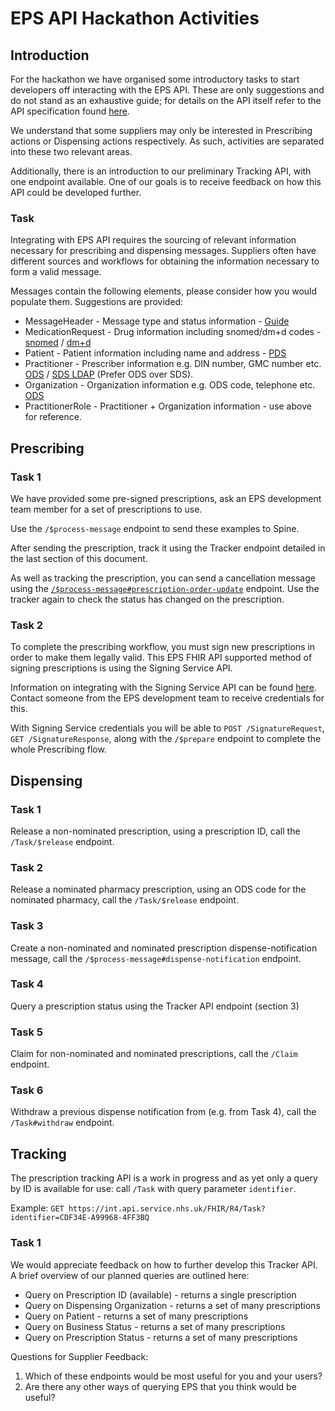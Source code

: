 # EPS API Hackathon Activities

## Introduction
For the hackathon we have organised some introductory tasks to start developers off interacting with the EPS API. These are only suggestions and do not stand as an exhaustive guide; for details on the API itself refer to the API specification found [here](https://digital.nhs.uk/developer/api-catalogue/electronic-prescription-service-fhir).

We understand that some suppliers may only be interested in Prescribing actions or Dispensing actions respectively. As such, activities are separated into these two relevant areas. 

Additionally, there is an introduction to our preliminary Tracking API, with one endpoint available. One of our goals is to receive feedback on how this API could be developed further. 

### Task
Integrating with EPS API requires the sourcing of relevant information necessary for prescribing and dispensing messages. Suppliers often have different sources and workflows for obtaining the information necessary to form a valid message.

Messages contain the following elements, please consider how you would populate them. Suggestions are provided:

* MessageHeader - Message type and status information - [Guide](https://simplifier.net/guide/NHSDigital/NHSDigital-MessageHeader)
* MedicationRequest - Drug information including snomed/dm+d codes - [snomed](https://termbrowser.nhs.uk/?) / [dm+d](https://applications.nhsbsa.nhs.uk/DMDBrowser/DMDBrowser.do)
* Patient - Patient information including name and address - [PDS](https://digital.nhs.uk/developer/api-catalogue/personal-demographics-service-fhir) 
* Practitioner - Prescriber information e.g. DIN number, GMC number etc. [ODS](https://odsportal.digital.nhs.uk/Organisation/Search) / [SDS LDAP](https://digital.nhs.uk/developer/api-catalogue/spine-directory-service-ldap) (Prefer ODS over SDS).
* Organization - Organization information e.g. ODS code, telephone etc. [ODS](https://odsportal.digital.nhs.uk/Organisation/Search)
* PractitionerRole - Practitioner + Organization information - use above for reference.

## Prescribing
### Task 1
We have provided some pre-signed prescriptions, ask an EPS development team member for a set of prescriptions to use. 

Use the `/$process-message` endpoint to send these examples to Spine. 

After sending the prescription, track it using the Tracker endpoint detailed in the last section of this document. 

As well as tracking the prescription, you can send a cancellation message using the [`/$process-message#prescription-order-update`](https://digital.nhs.uk/developer/api-catalogue/electronic-prescription-service-fhir#api-Prescribing-send-prescription-order-update-message) endpoint. Use the tracker again to check the status has changed on the prescription.

### Task 2
To complete the prescribing workflow, you must sign new prescriptions in order to make them legally valid. This EPS FHIR API supported method of signing prescriptions is using the Signing Service API.

Information on integrating with the Signing Service API can be found [here](https://digital.nhs.uk/developer/api-catalogue/signing-service). Contact someone from the EPS development team to receive credentials for this.

With Signing Service credentials you will be able to `POST /SignatureRequest`, `GET /SignatureResponse`,  along with the `/$prepare` endpoint to complete the whole Prescribing flow.

## Dispensing
### Task 1
Release a non-nominated prescription, using a prescription ID, call the `/Task/$release` endpoint.
### Task 2
Release a nominated pharmacy prescription, using an ODS code for the nominated pharmacy, call the `/Task/$release` endpoint.
### Task 3
Create a non-nominated and nominated prescription dispense-notification message, call the `/$process-message#dispense-notification` endpoint.
### Task 4
Query a prescription status using the Tracker API endpoint (section 3)
### Task 5
Claim for non-nominated and nominated prescriptions, call the `/Claim` endpoint.
### Task 6
Withdraw a previous dispense notification from (e.g. from Task 4), call the `/Task#withdraw` endpoint.

## Tracking
The prescription tracking API is a work in progress and as yet only a query by ID is available for use: call `/Task` with query parameter `identifier`.

Example: `GET https://int.api.service.nhs.uk/FHIR/R4/Task?identifier=CDF34E-A99968-4FF3BQ`

### Task 1
We would appreciate feedback on how to further develop this Tracker API. A brief overview of our planned queries are outlined here:
* Query on Prescription ID (available) - returns a single prescription
* Query on Dispensing Organization - returns a set of many prescriptions
* Query on Patient - returns a set of many prescriptions
* Query on Business Status - returns a set of many prescriptions
* Query on Prescription Status - returns a set of many prescriptions

Questions for Supplier Feedback:
1. Which of these endpoints would be most useful for you and your users?
2. Are there any other ways of querying EPS that you think would be useful?
